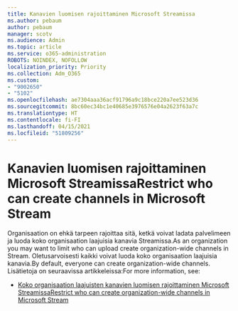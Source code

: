 ```yaml
---
title: Kanavien luomisen rajoittaminen Microsoft Streamissa
ms.author: pebaum
author: pebaum
manager: scotv
ms.audience: Admin
ms.topic: article
ms.service: o365-administration
ROBOTS: NOINDEX, NOFOLLOW
localization_priority: Priority
ms.collection: Adm_O365
ms.custom:
- "9002650"
- "5102"
ms.openlocfilehash: ae7304aaa36acf91796a9c18bce220a7ee523d36
ms.sourcegitcommit: 8bc60ec34bc1e40685e3976576e04a2623f63a7c
ms.translationtype: HT
ms.contentlocale: fi-FI
ms.lasthandoff: 04/15/2021
ms.locfileid: "51809256"
---
```

# <a name="restrict-who-can-create-channels-in-microsoft-stream"></a><span data-ttu-id="26b74-102">Kanavien luomisen rajoittaminen Microsoft Streamissa</span><span class="sxs-lookup"><span data-stu-id="26b74-102">Restrict who can create channels in Microsoft Stream</span></span>

<span data-ttu-id="26b74-103">Organisaation on ehkä tarpeen rajoittaa sitä, ketkä voivat ladata palvelimeen ja luoda koko organisaation laajuisia kanavia Streamissa.</span><span class="sxs-lookup"><span data-stu-id="26b74-103">As an organization you may want to limit who can upload create organization-wide channels in Stream.</span></span> <span data-ttu-id="26b74-104">Oletusarvoisesti kaikki voivat luoda koko organisaation laajuisia kanavia.</span><span class="sxs-lookup"><span data-stu-id="26b74-104">By default, everyone can create organization-wide channels.</span></span> <span data-ttu-id="26b74-105">Lisätietoja on seuraavissa artikkeleissa:</span><span class="sxs-lookup"><span data-stu-id="26b74-105">For more information, see:</span></span>

- [<span data-ttu-id="26b74-106">Koko organisaation laajuisten kanavien luomisen rajoittaminen Microsoft Streamissa</span><span class="sxs-lookup"><span data-stu-id="26b74-106">Restrict who can create organization-wide channels in Microsoft Stream</span></span>](https://docs.microsoft.com/stream/restrict-companywide-channels)
